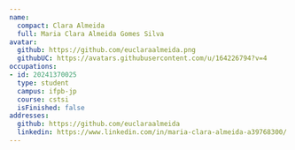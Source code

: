 ```yaml
---
name:
  compact: Clara Almeida
  full: Maria Clara Almeida Gomes Silva
avatar:
  github: https://github.com/euclaraalmeida.png
  githubUC: https://avatars.githubusercontent.com/u/164226794?v=4
occupations:
- id: 20241370025
  type: student
  campus: ifpb-jp
  course: cstsi
  isFinished: false
addresses:
  github: https://github.com/euclaraalmeida
  linkedin: https://www.linkedin.com/in/maria-clara-almeida-a39768300/
---
```

